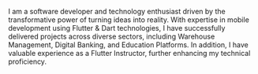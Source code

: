 I am a software developer and technology enthusiast driven by the transformative power of turning ideas into reality. With expertise in mobile development using Flutter & Dart technologies, I have successfully delivered projects across diverse sectors, including Warehouse Management, Digital Banking, and Education Platforms. In addition, I have valuable experience as a Flutter Instructor, further enhancing my technical proficiency.



<!---
joaovictorgarcia10/joaovictorgarcia10 is a ✨ special ✨ repository because its `README.md` (this file) appears on your GitHub profile.
You can click the Preview link to take a look at your changes.
--->
